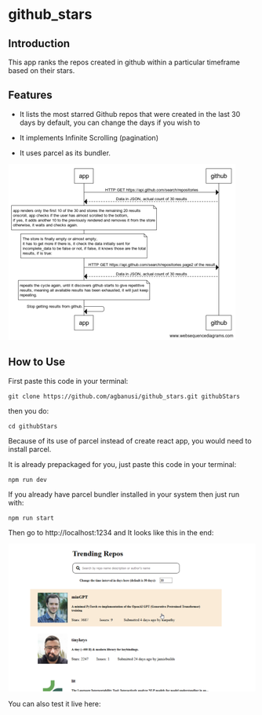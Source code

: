 
# github_stars
## Introduction
This app ranks the repos created in github within a particular timeframe based on their stars.
## Features


* It lists the most starred Github repos that were created in the last 30 days by default, you can change the days if you wish to

* It implements Infinite Scrolling (pagination)

* It uses parcel as its bundler.

![The webFrame of the App](https://github.com/agbanusi/github_stars/blob/master/src/github-repos_websequence.png)

## How to Use

First paste this code in your terminal:

```
git clone https://github.com/agbanusi/github_stars.git githubStars
```

then you do:

```
cd githubStars
```

Because of its use of parcel instead of create react app, you would need to install parcel.

It is already prepackaged for you, just paste this code in your terminal:

```
npm run dev
```

If you already have parcel bundler installed in your system then just run with:

```
npm run start
```

Then go to http://localhost:1234 and It looks like this in the end:

![picture](https://github.com/agbanusi/github_stars/blob/master/src/2020-08-21%2001_26_42-Popular%20Github%20Repos%20App.png)

You can also test it live here: 
